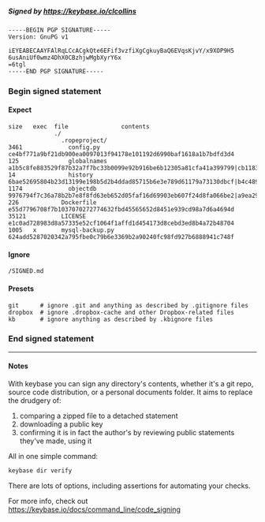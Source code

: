##### Signed by https://keybase.io/clcollins
```
-----BEGIN PGP SIGNATURE-----
Version: GnuPG v1

iEYEABECAAYFAlRqLCcACgkQte6EFif3vzfiXgCgkuyBaQ6EVqsKjvY/x9XOP9H5
6usAniUf0wmz4DhX0CBzhjwMgbXyrY6x
=6tgl
-----END PGP SIGNATURE-----

```

<!-- END SIGNATURES -->

### Begin signed statement 

#### Expect

```
size   exec  file               contents                                                                                                                         
             ./                                                                                                                                                  
               .ropeproject/                                                                                                                                     
3461             config.py      ce4bf771a9bf21db900ea0097013f94178e101192d6990baf1618a1b7bdfd3d4                                                                 
125              globalnames    a1b5c8fe883529f87b32a7f7bc33b0099e92b916be6b12305a81cfa41a399799|cb1183748840d4315d4e6ff4120587e2409367a6d70669862d80ff74ba53fa42
14               history        6bae52695804b23d13199e198b5d2b4ddad85715b6e3e789d61179a73130dbcf|b4c4897ff898e5b3aa46aa52c6b7589eee655dbf13dd0ff183691c5e34b1669b
1174             objectdb       9976794f7c36a78b2b7e8f8fd63eb652d05faf16d69903eb607f24d8fa066be2|a9ea2915dd88332dbfe6a9ed2df517a701ddf90c53996230e5ccce9db9cf87d9
226            Dockerfile       e55d7796708f7b1037070272774632fbd45565652d8451e939cd98a7d6a4694d                                                                 
35121          LICENSE          e1c0ad728983d8a57335e52cf1064f1affd1d454173d8cebd3ed8b4a72b48704                                                                 
1005   x       mysql-backup.py  624add5287020342a795fbe0c79b6e3369b2a90240fc98fd927b6888941c748f                                                                 
```

#### Ignore

```
/SIGNED.md
```

#### Presets

```
git      # ignore .git and anything as described by .gitignore files
dropbox  # ignore .dropbox-cache and other Dropbox-related files    
kb       # ignore anything as described by .kbignore files          
```

<!-- summarize version = 0.0.9 -->

### End signed statement

<hr>

#### Notes

With keybase you can sign any directory's contents, whether it's a git repo,
source code distribution, or a personal documents folder. It aims to replace the drudgery of:

  1. comparing a zipped file to a detached statement
  2. downloading a public key
  3. confirming it is in fact the author's by reviewing public statements they've made, using it

All in one simple command:

```bash
keybase dir verify
```

There are lots of options, including assertions for automating your checks.

For more info, check out https://keybase.io/docs/command_line/code_signing